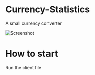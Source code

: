 # Currency-Statistics

A small currency converter

![Screenshot](https://github.com/StefanPesic/Currency-Converter/edit/master/Converter.PNG)

# How to start
Run the client file
